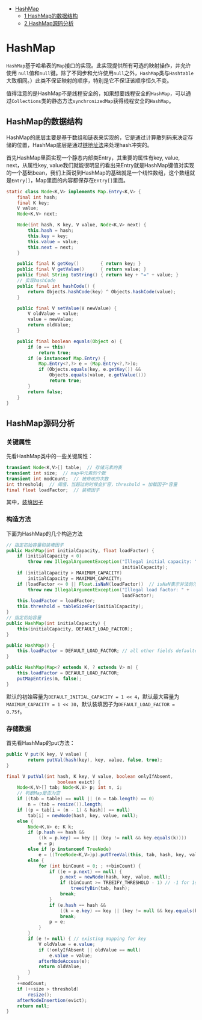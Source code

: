 * [HashMap](#HashMap)
    * [1 HashMap的数据结构](#HashMap的数据结构)
    * [2 HashMap源码分析](#HashMap源码分析)

# HashMap
`HashMap`基于哈希表的`Map`接口的实现。此实现提供所有可选的映射操作，并允许使用 `null`值和`null`键。除了不同步和允许使用`null`之外，`HashMap`类与`Hashtable`大致相同。）此类不保证映射的顺序，特别是它不保证该顺序恒久不变。

值得注意的是HashMap不是线程安全的，如果想要线程安全的`HashMap`，可以通过`Collections`类的静态方法`synchronizedMap`获得线程安全的`HashMap`。

## HashMap的数据结构
HashMap的底层主要是基于数组和链表来实现的，它是通过计算散列码来决定存储的位置，HashMap底层是通过[链地址法](https://github.com/MinheZ/Notes/blob/master/note/%E6%95%B0%E6%8D%AE%E7%BB%93%E6%9E%84.md#%E9%93%BE%E5%9C%B0%E5%9D%80%E6%B3%95)来处理hash冲突的。

首先HashMap里面实现一个静态内部类Entry，其重要的属性有key, value, next，从属性key, value我们就能很明显的看出来Entry就是HashMap键值对实现的一个基础bean，我们上面说到HashMap的基础就是一个线性数组，这个数组就是`Entry[]`，Map里面的内容都保存在`Entry[]`里面。
```java
static class Node<K,V> implements Map.Entry<K,V> {
    final int hash;
    final K key;
    V value;
    Node<K,V> next;

    Node(int hash, K key, V value, Node<K,V> next) {
        this.hash = hash;
        this.key = key;
        this.value = value;
        this.next = next;
    }

    public final K getKey()        { return key; }
    public final V getValue()      { return value; }
    public final String toString() { return key + "=" + value; }
    // 实现hashCode
    public final int hashCode() {
        return Objects.hashCode(key) ^ Objects.hashCode(value);
    }

    public final V setValue(V newValue) {
        V oldValue = value;
        value = newValue;
        return oldValue;
    }

    public final boolean equals(Object o) {
        if (o == this)
            return true;
        if (o instanceof Map.Entry) {
            Map.Entry<?,?> e = (Map.Entry<?,?>)o;
            if (Objects.equals(key, e.getKey()) &&
                Objects.equals(value, e.getValue()))
                return true;
        }
        return false;
    }
}
```
## HashMap源码分析
### 关键属性
先看HashMap类中的一些关键属性：
```java
transient Node<K,V>[] table;  // 存储元素的表
transient int size;  // map中元素的个数
transient int modCount;  // 被修改的次数
int threshold;  // 阈值，当超过的时候会扩容，threshold = 加载因子*容量
final float loadFactor;  // 装填因子
```
其中，[装填因子](https://github.com/MinheZ/Notes/blob/master/note/%E6%95%B0%E6%8D%AE%E7%BB%93%E6%9E%84.md#%E4%BA%8C%E6%AC%A1%E6%8E%A2%E6%B5%8B)

### 构造方法
下面为HashMap的几个构造方法
```java
// 指定初始容量和装填因子
public HashMap(int initialCapacity, float loadFactor) {
    if (initialCapacity < 0)
        throw new IllegalArgumentException("Illegal initial capacity: " +
                                           initialCapacity);
    if (initialCapacity > MAXIMUM_CAPACITY)
        initialCapacity = MAXIMUM_CAPACITY;
    if (loadFactor <= 0 || Float.isNaN(loadFactor))  // isNaN表示非法的浮点数，例如除数为0.0
        throw new IllegalArgumentException("Illegal load factor: " +
                                           loadFactor);
    this.loadFactor = loadFactor;
    this.threshold = tableSizeFor(initialCapacity);
}
// 指定初始容量
public HashMap(int initialCapacity) {
    this(initialCapacity, DEFAULT_LOAD_FACTOR);
}

public HashMap() {
    this.loadFactor = DEFAULT_LOAD_FACTOR; // all other fields defaulted
}

public HashMap(Map<? extends K, ? extends V> m) {
    this.loadFactor = DEFAULT_LOAD_FACTOR;
    putMapEntries(m, false);
}
```
默认的初始容量为`DEFAULT_INITIAL_CAPACITY = 1 << 4`，默认最大容量为`MAXIMUM_CAPACITY = 1 << 30`，默认装填因子为`DEFAULT_LOAD_FACTOR = 0.75f`。

### 存储数据
首先看HashMap的put方法：
```java
public V put(K key, V value) {
        return putVal(hash(key), key, value, false, true);
}

final V putVal(int hash, K key, V value, boolean onlyIfAbsent,
                   boolean evict) {
    Node<K,V>[] tab; Node<K,V> p; int n, i;
    // 判断Map是否为空
    if ((tab = table) == null || (n = tab.length) == 0)
        n = (tab = resize()).length;
    if ((p = tab[i = (n - 1) & hash]) == null)
        tab[i] = newNode(hash, key, value, null);
    else {
        Node<K,V> e; K k;
        if (p.hash == hash &&
            ((k = p.key) == key || (key != null && key.equals(k))))
            e = p;
        else if (p instanceof TreeNode)
            e = ((TreeNode<K,V>)p).putTreeVal(this, tab, hash, key, value);
        else {
            for (int binCount = 0; ; ++binCount) {
                if ((e = p.next) == null) {
                    p.next = newNode(hash, key, value, null);
                    if (binCount >= TREEIFY_THRESHOLD - 1) // -1 for 1st
                        treeifyBin(tab, hash);
                    break;
                }
                if (e.hash == hash &&
                    ((k = e.key) == key || (key != null && key.equals(k))))
                    break;
                p = e;
            }
        }
        if (e != null) { // existing mapping for key
            V oldValue = e.value;
            if (!onlyIfAbsent || oldValue == null)
                e.value = value;
            afterNodeAccess(e);
            return oldValue;
        }
    }
    ++modCount;
    if (++size > threshold)
        resize();
    afterNodeInsertion(evict);
    return null;
}
```
